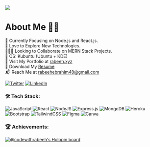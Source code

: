 <img src="https://github-hero-readme.vercel.app/api?username=codewithrabeeh&linkedin=rabeehebrahim&twitter=rabeehebrahim_"/>

# About Me :man_technologist:
:dart: Currently Focusing on Node.js and React.js.<br>:yellow_heart: Love to Explore New Technologies.<br>:people_holding_hands: Looking to Collaborate on MERN Stack Projects. <br>:star2: OS: Kubuntu (Ubuntu + KDE) <br> :bust_in_silhouette: Visit My Portfolio at [rabeeh.xyz](https://rabeeh.xyz)<br> :bookmark_tabs: Download My [Resume](https://drive.google.com/file/d/1CDTmdFK3CDXOV3Ew4U0hahio2DR47234/view?usp=share_link)<br>:mailbox_with_mail: Reach Me at rabeehebrahim48@gmail.com

[![Twitter](https://img.shields.io/badge/Twitter-%231DA1F2.svg?logo=Twitter&logoColor=white)](https://twitter.com/rabeehebrahim_) [![LinkedIn](https://img.shields.io/badge/LinkedIn-%230077B5.svg?logo=linkedin&logoColor=white)](https://linkedin.com/in/rabeehebrahim) 


### :hammer_and_wrench: Tech Stack:
![JavaScript](https://img.shields.io/badge/javascript-%23323330.svg?style=for-the-badge&logo=javascript&logoColor=%23F7DF1E) ![React](https://img.shields.io/badge/react-%2320232a.svg?style=for-the-badge&logo=react&logoColor=%2361DAFB) ![NodeJS](https://img.shields.io/badge/node.js-6DA55F?style=for-the-badge&logo=node.js&logoColor=white) ![Express.js](https://img.shields.io/badge/express.js-%23404d59.svg?style=for-the-badge&logo=express&logoColor=%2361DAFB) ![MongoDB](https://img.shields.io/badge/MongoDB-%234ea94b.svg?style=for-the-badge&logo=mongodb&logoColor=white) ![Heroku](https://img.shields.io/badge/heroku-%23430098.svg?style=for-the-badge&logo=heroku&logoColor=white) ![Bootstrap](https://img.shields.io/badge/bootstrap-%23563D7C.svg?style=for-the-badge&logo=bootstrap&logoColor=white)
![TailwindCSS](https://img.shields.io/badge/tailwindcss-%2338B2AC.svg?style=for-the-badge&logo=tailwind-css&logoColor=white) ![Figma](https://img.shields.io/badge/figma-%23F24E1E.svg?style=for-the-badge&logo=figma&logoColor=white) ![Canva](https://img.shields.io/badge/Canva-%2300C4CC.svg?style=for-the-badge&logo=Canva&logoColor=white)

### :trophy: Achievements:

[![@codewithrabeeh's Holopin board](https://holopin.me/codewithrabeeh)](https://holopin.io/@codewithrabeeh)
